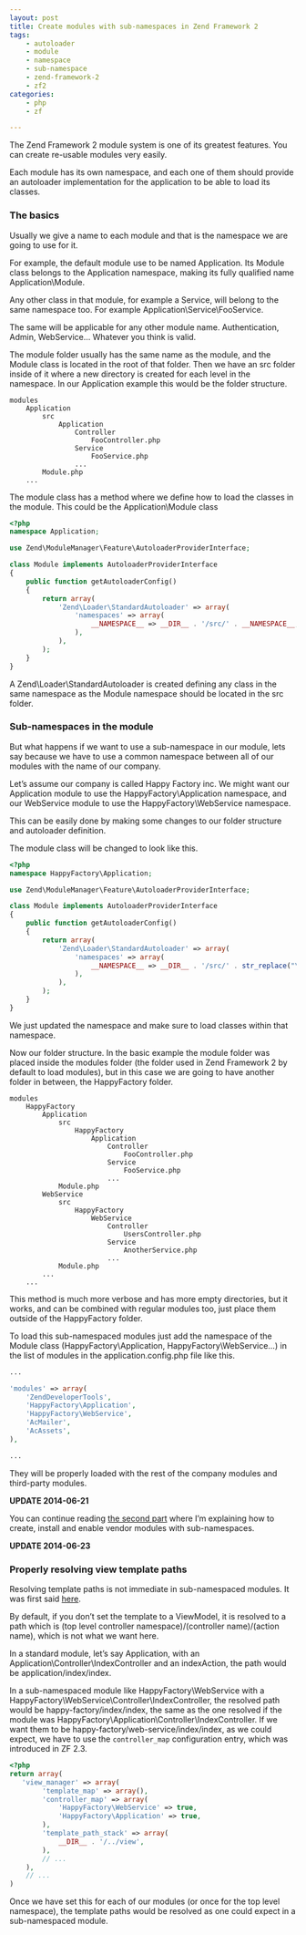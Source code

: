 ```yaml
---
layout: post
title: Create modules with sub-namespaces in Zend Framework 2
tags:
    - autoloader
    - module
    - namespace
    - sub-namespace
    - zend-framework-2
    - zf2
categories:
    - php
    - zf

---
```


The Zend Framework 2 module system is one of its greatest features. You can create re-usable modules very easily.

Each module has its own namespace, and each one of them should provide an autoloader implementation for the application to be able to load its classes.

### The basics

Usually we give a name to each module and that is the namespace we are going to use for it.

For example, the default module use to be named Application. Its Module class belongs to the Application namespace, making its fully qualified name Application\Module.

Any other class in that module, for example a Service, will belong to the same namespace too. For example Application\Service\FooService.

The same will be applicable for any other module name. Authentication, Admin, WebService… Whatever you think is valid.

The module folder usually has the same name as the module, and the Module class is located in the root of that folder. Then we have an src folder inside of it where a new directory is created for each level in the namespace. In our Application example this would be the folder structure.

```
modules
    Application
        src
            Application
                Controller
                    FooController.php
                Service
                    FooService.php
                ...
        Module.php
    ...
```

The module class has a method where we define how to load the classes in the module. This could be the Application\Module class

```php
<?php
namespace Application;

use Zend\ModuleManager\Feature\AutoloaderProviderInterface;

class Module implements AutoloaderProviderInterface
{
    public function getAutoloaderConfig()
    {
        return array(
            'Zend\Loader\StandardAutoloader' => array(
                'namespaces' => array(
                    __NAMESPACE__ => __DIR__ . '/src/' . __NAMESPACE__,
                ),
            ),
        );
    }
}
```

A Zend\Loader\StandardAutoloader is created defining any class in the same namespace as the Module namespace should be located in the src folder.

### Sub-namespaces in the module

But what happens if we want to use a sub-namespace in our module, lets say because we have to use a common namespace between all of our modules with the name of our company.

Let’s assume our company is called Happy Factory inc. We might want our Application module to use the HappyFactory\Application namespace, and our WebService module to use the HappyFactory\WebService namespace.

This can be easily done by making some changes to our folder structure and autoloader definition.

The module class will be changed to look like this.

```php
<?php
namespace HappyFactory\Application;

use Zend\ModuleManager\Feature\AutoloaderProviderInterface;

class Module implements AutoloaderProviderInterface
{
    public function getAutoloaderConfig()
    {
        return array(
            'Zend\Loader\StandardAutoloader' => array(
                'namespaces' => array(
                    __NAMESPACE__ => __DIR__ . '/src/' . str_replace("\\", "/", __NAMESPACE__),
                ),
            ),
        );
    }
}
```

We just updated the namespace and make sure to load classes within that namespace.

Now our folder structure. In the basic example the module folder was placed inside the modules folder  (the folder used in Zend Framework 2 by default to load modules), but in this case we are going to have another folder in between, the HappyFactory folder.

```
modules
    HappyFactory
        Application
            src
                HappyFactory
                    Application
                        Controller
                            FooController.php
                        Service
                            FooService.php
                        ...
            Module.php
        WebService
            src
                HappyFactory
                    WebService
                        Controller
                            UsersController.php
                        Service
                            AnotherService.php
                        ...
            Module.php
        ...
    ...
```

This method is much more verbose and has more empty directories, but it works, and can be combined with regular modules too, just place them outside of the HappyFactory folder.

To load this sub-namespaced modules just add the namespace of the Module class (HappyFactory\Application, HappyFactory\WebService…) in the list of modules in the application.config.php file like this.

```php
...

'modules' => array(
    'ZendDeveloperTools',
    'HappyFactory\Application',
    'HappyFactory\WebService',
    'AcMailer',
    'AcAssets',
),

...
```

They will be properly loaded with the rest of the company modules and third-party modules.

**UPDATE 2014-06-21**

You can continue reading [the second part](https://blog.alejandrocelaya.com/2014/06/21/create-modules-with-sub-namespaces-in-zend-framework-2-part-ii/) where I’m explaining how to create, install and enable vendor modules with sub-namespaces.

**UPDATE 2014-06-23**

### Properly resolving view template paths

Resolving template paths is not immediate in sub-namespaced modules. It was first said [here](https://blog.alejandrocelaya.com/2014/06/21/create-modules-with-sub-namespaces-in-zend-framework-2-part-ii/#comment-391).

By default, if you don’t set the template to a ViewModel, it is resolved  to a path which is (top level controller namespace)/(controller name)/(action name), which is not what we want here.

In a standard module, let’s say Application, with an Application\Controller\IndexController and an indexAction, the path would be application/index/index.

In a sub-namespaced module like HappyFactory\WebService with a HappyFactory\WebService\Controller\IndexController, the resolved path would be happy-factory/index/index, the same as the one resolved if the module was HappyFactory\Application\Controller\IndexController. If we want them to be happy-factory/web-service/index/index, as we could expect, we have to use the `controller_map` configuration entry, which was introduced in ZF 2.3.

```php
<?php
return array(
   'view_manager' => array(
        'template_map' => array(),
        'controller_map' => array(
            'HappyFactory\WebService' => true,
            'HappyFactory\Application' => true,
        ),
        'template_path_stack' => array(
            __DIR__ . '/../view',
        ),
        // ...
    ),
    // ...
)
```

Once we have set this for each of our modules (or once for the top level namespace), the template paths would be resolved as one could expect in a sub-namespaced module.
